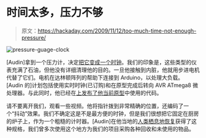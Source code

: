 # 时间太多，压力不够

> 原文：<https://hackaday.com/2009/11/12/too-much-time-not-enough-pressure/>

![pressure-guage-clock](img/3e20a890871a060442c1b60fb71cd707.png "pressure-guage-clock")

[Audin]拿到一个压力计，决定[把它变成一个时钟](http://blog.angryviking.com/?p=49)。我们的印象是，这些类型的仪表充满了石油，但他没有详细清理他的目的。一旦他接触到内脏，他就用步进电机代替了它们。电机在达林顿阵列的帮助下连接到 Arduino，以处理大负载。[Audin 的]计划包括使用实时时钟(已订购)和在原型完成后转向 AVR ATmega8 微处理器。与此同时，他已经在[上发布了他当前原型](http://blog.angryviking.com/?p=58)中使用的代码。

请不要离开我们，观看一些视频。他将指针拨到非常精确的位置，还编码了一个“抖动”效果。我们不确定这是不是最方便的时钟，但是我们很想把它固定在厨房的炉子上，作为一个粗糙的计时器。[Audin]在他当地的[人类栖息地恢复](http://www.habitat.org/env/restores.aspx)获得了这种规格，我们曾多次使用这个地方为我们的项目采购各种回收和未使用的物品。